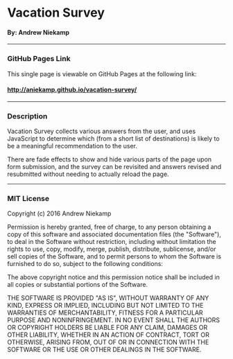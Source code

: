 # Vacation Survey
#### By: Andrew Niekamp
------
### GitHub Pages Link
This single page is viewable on GitHub Pages at the following link:
  #### http://aniekamp.github.io/vacation-survey/
------
### Description
Vacation Survey collects various answers from the user, and uses JavaScript to determine which (from a short list of destinations) is likely to be a meaningful recommendation to the user.

There are fade effects to show and hide various parts of the page upon form submission, and the survey can be revisited and answers revised and resubmitted without needing to actually reload the page.

------
### MIT License

Copyright (c) 2016 Andrew Niekamp

Permission is hereby granted, free of charge, to any person obtaining a copy
of this software and associated documentation files (the "Software"), to deal
in the Software without restriction, including without limitation the rights
to use, copy, modify, merge, publish, distribute, sublicense, and/or sell
copies of the Software, and to permit persons to whom the Software is
furnished to do so, subject to the following conditions:

The above copyright notice and this permission notice shall be included in all
copies or substantial portions of the Software.

THE SOFTWARE IS PROVIDED "AS IS", WITHOUT WARRANTY OF ANY KIND, EXPRESS OR
IMPLIED, INCLUDING BUT NOT LIMITED TO THE WARRANTIES OF MERCHANTABILITY,
FITNESS FOR A PARTICULAR PURPOSE AND NONINFRINGEMENT. IN NO EVENT SHALL THE
AUTHORS OR COPYRIGHT HOLDERS BE LIABLE FOR ANY CLAIM, DAMAGES OR OTHER
LIABILITY, WHETHER IN AN ACTION OF CONTRACT, TORT OR OTHERWISE, ARISING FROM,
OUT OF OR IN CONNECTION WITH THE SOFTWARE OR THE USE OR OTHER DEALINGS IN THE
SOFTWARE.

